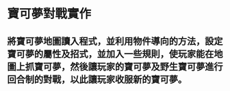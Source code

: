 # 寶可夢對戰實作
## 將寶可夢地圖讀入程式，並利用物件導向的方法，設定寶可夢的屬性及招式，並加入一些規則，使玩家能在地圖上抓寶可夢，然後讓玩家的寶可夢及野生寶可夢進行回合制的對戰，以此讓玩家收服新的寶可夢。
